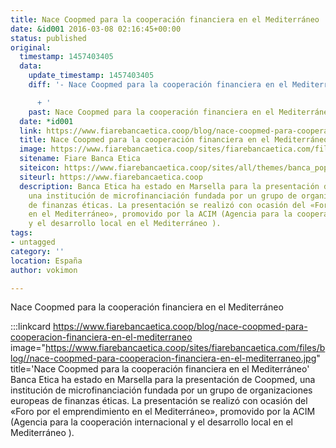 ```yaml
---
title: Nace Coopmed para la cooperación financiera en el Mediterráneo
date: &id001 2016-03-08 02:16:45+00:00
status: published
original:
  timestamp: 1457403405
  data:
    update_timestamp: 1457403405
    diff: '- Nace Coopmed para la cooperación financiera en el Mediterráneo

      + '
    past: Nace Coopmed para la cooperación financiera en el Mediterráneo
  date: *id001
  link: https://www.fiarebancaetica.coop/blog/nace-coopmed-para-cooperacion-financiera-en-el-mediterraneo
  title: Nace Coopmed para la cooperación financiera en el Mediterráneo
  image: https://www.fiarebancaetica.coop/sites/fiarebancaetica.com/files/blog//nace-coopmed-para-cooperacion-financiera-en-el-mediterraneo.jpg
  sitename: Fiare Banca Etica
  siteicon: https://www.fiarebancaetica.coop/sites/all/themes/banca_popolare_etica/favicon.ico
  siteurl: https://www.fiarebancaetica.coop
  description: Banca Etica ha estado en Marsella para la presentación de Coopmed,
    una institución de microfinanciación fundada por un grupo de organizaciones europeas
    de finanzas éticas. La presentación se realizó con ocasión del «Foro por el emprendimiento
    en el Mediterráneo», promovido por la ACIM (Agencia para la cooperación internacional
    y el desarrollo local en el Mediterráneo ).
tags:
- untagged
category: ''
location: España
author: vokimon

---
```

Nace Coopmed para la cooperación financiera en el Mediterráneo

:::linkcard https://www.fiarebancaetica.coop/blog/nace-coopmed-para-cooperacion-financiera-en-el-mediterraneo image="https://www.fiarebancaetica.coop/sites/fiarebancaetica.com/files/blog//nace-coopmed-para-cooperacion-financiera-en-el-mediterraneo.jpg" title='Nace Coopmed para la cooperación financiera en el Mediterráneo'
    Banca Etica ha estado en Marsella para la presentación de Coopmed, una institución de microfinanciación fundada por un grupo de organizaciones europeas de finanzas éticas. La presentación se realizó con ocasión del «Foro por el emprendimiento en el Mediterráneo», promovido por la ACIM (Agencia para la cooperación internacional y el desarrollo local en el Mediterráneo ).

